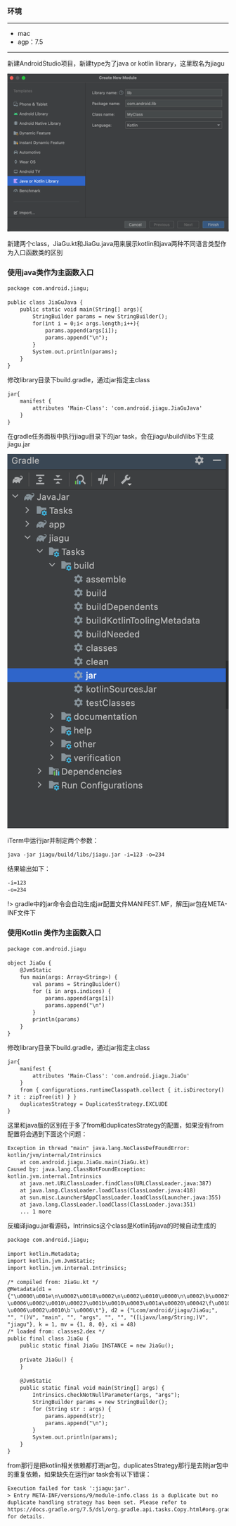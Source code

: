 ### 环境
***
*   mac
*   agp：7.5
***

新建AndroidStudio项目，新建type为了java or kotlin library，这里取名为jiagu

![](0.png ':size=50%')

新建两个class，JiaGu.kt和JiaGu.java用来展示kotlin和java两种不同语言类型作为入口函数类的区别

### 使用java类作为主函数入口
```
package com.android.jiagu;

public class JiaGuJava {
    public static void main(String[] args){
        StringBuilder params = new StringBuilder();
        for(int i = 0;i< args.length;i++){
            params.append(args[i]);
            params.append("\n");
        }
        System.out.println(params);
    }
}
```
修改library目录下build.gradle，通过jar指定主class
```
jar{
    manifest {
        attributes 'Main-Class': 'com.android.jiagu.JiaGuJava'
    }
}
```
在gradle任务面板中执行jiagu目录下的jar task，会在jiagu\build\libs下生成jiagu.jar

![](1.png ':size=30%')

iTerm中运行jar并制定两个参数：
```
java -jar jiagu/build/libs/jiagu.jar -i=123 -o=234
```

结果输出如下：
```
-i=123
-o=234
```

!> gradle中的jar命令会自动生成jar配置文件MANIFEST.MF，解压jar包在META-INF文件下

### 使用Kotlin 类作为主函数入口
```
package com.android.jiagu

object JiaGu {
    @JvmStatic
    fun main(args: Array<String>) {
        val params = StringBuilder()
        for (i in args.indices) {
            params.append(args[i])
            params.append("\n")
        }
        println(params)
    }
}
```


修改library目录下build.gradle，通过jar指定主class
```
jar{
    manifest {
        attributes 'Main-Class': 'com.android.jiagu.JiaGu'
    }
    from { configurations.runtimeClasspath.collect { it.isDirectory() ? it : zipTree(it) } }
    duplicatesStrategy = DuplicatesStrategy.EXCLUDE
}
```
这里和java版的区别在于多了from和duplicatesStrategy的配置，如果没有from配置将会遇到下面这个问题：
```
Exception in thread "main" java.lang.NoClassDefFoundError: kotlin/jvm/internal/Intrinsics
	at com.android.jiagu.JiaGu.main(JiaGu.kt)
Caused by: java.lang.ClassNotFoundException: kotlin.jvm.internal.Intrinsics
	at java.net.URLClassLoader.findClass(URLClassLoader.java:387)
	at java.lang.ClassLoader.loadClass(ClassLoader.java:418)
	at sun.misc.Launcher$AppClassLoader.loadClass(Launcher.java:355)
	at java.lang.ClassLoader.loadClass(ClassLoader.java:351)
	... 1 more
```
反编译jiagu.jar看源码，Intrinsics这个class是Kotlin转java的时候自动生成的
```
package com.android.jiagu;

import kotlin.Metadata;
import kotlin.jvm.JvmStatic;
import kotlin.jvm.internal.Intrinsics;

/* compiled from: JiaGu.kt */
@Metadata(d1 = {"\u0000\u001e\n\u0002\u0018\u0002\n\u0002\u0010\u0000\n\u0002\b\u0002\n\u0002\u0010\u0002\n\u0000\n\u0002\u0010\u0011\n\u0002\u0010\u000e\n\u0002\b\u0002\bÆ\u0002\u0018\u00002\u00020\u0001B\u0007\b\u0002¢\u0006\u0002\u0010\u0002J\u001b\u0010\u0003\u001a\u00020\u00042\f\u0010\u0005\u001a\b\u0012\u0004\u0012\u00020\u00070\u0006H\u0007¢\u0006\u0002\u0010\b¨\u0006\t"}, d2 = {"Lcom/android/jiagu/JiaGu;", "", "()V", "main", "", "args", "", "", "([Ljava/lang/String;)V", "jiagu"}, k = 1, mv = {1, 8, 0}, xi = 48)
/* loaded from: classes2.dex */
public final class JiaGu {
    public static final JiaGu INSTANCE = new JiaGu();

    private JiaGu() {
    }

    @JvmStatic
    public static final void main(String[] args) {
        Intrinsics.checkNotNullParameter(args, "args");
        StringBuilder params = new StringBuilder();
        for (String str : args) {
            params.append(str);
            params.append("\n");
        }
        System.out.println(params);
    }
}
```
from那行是把kotlin相关依赖都打进jar包，duplicatesStrategy那行是去除jar包中的重复依赖，如果缺失在运行jar task会有以下错误：
```
Execution failed for task ':jiagu:jar'.
> Entry META-INF/versions/9/module-info.class is a duplicate but no duplicate handling strategy has been set. Please refer to https://docs.gradle.org/7.5/dsl/org.gradle.api.tasks.Copy.html#org.gradle.api.tasks.Copy:duplicatesStrategy for details.
```


